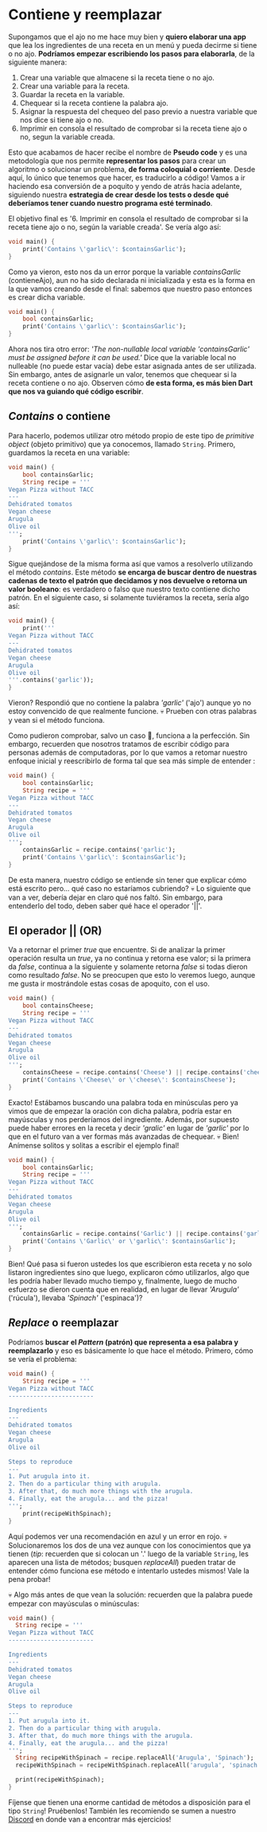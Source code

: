 # Contiene y reemplazar

Supongamos que el ajo no me hace muy bien y __quiero elaborar una app__ que lea los ingredientes de una receta en un menú y pueda decirme si tiene o no ajo. __Podríamos empezar escribiendo los pasos para elaborarla__, de la siguiente manera:

1. Crear una variable que almacene si la receta tiene o no ajo.
2. Crear una variable para la receta.
3. Guardar la receta en la variable.
4. Chequear si la receta contiene la palabra ajo.
5. Asignar la respuesta del chequeo del paso previo a nuestra variable que nos dice si tiene ajo o no.
6. Imprimir en consola el resultado de comprobar si la receta tiene ajo o no, segun la variable creada.

Esto que acabamos de hacer recibe el nombre de __Pseudo code__ y es una metodología que nos permite __representar los pasos__ para crear un algoritmo o solucionar un problema, __de forma coloquial o corriente__. Desde aquí, lo único que tenemos que hacer, es traducirlo a código! Vamos a ir haciendo esa conversión de a poquito y yendo de atrás hacia adelante, siguiendo nuestra __estrategia de crear desde los tests o desde qué deberíamos tener cuando nuestro programa esté terminado__.

El objetivo final es '6. Imprimir en consola el resultado de comprobar si la receta tiene ajo o no, según la variable creada'. Se vería algo así:

```dart
void main() {
    print('Contains \'garlic\': $containsGarlic');
}
```

Como ya vieron, esto nos da un error porque la variable _containsGarlic_ (contieneAjo),  aun no ha sido declarada ni inicializada y esta es la forma en la que vamos creando desde el final: sabemos que nuestro paso entonces es crear dicha variable.

```dart
void main() {
    bool containsGarlic;
    print('Contains \'garlic\': $containsGarlic');
}
```

Ahora nos tira otro error: _'The non-nullable local variable 'containsGarlic' must be assigned before it can be used.'_ Dice que la variable local no nulleable (no puede estar vacía) debe estar asignada antes de ser utilizada. Sin embargo, antes de asignarle un valor, tenemos que chequear si la receta contiene o no ajo. Observen cómo __de esta forma, es más bien Dart que nos va guiando qué código escribir__.

## _Contains_ o contiene

Para hacerlo, podemos utilizar otro método propio de este tipo de _primitive object_ (objeto primitivo) que ya conocemos, llamado `String`. Primero, guardamos la receta en una variable:

```dart
void main() {
    bool containsGarlic;
    String recipe = '''
Vegan Pizza without TACC
---
Dehidrated tomatos
Vegan cheese
Arugula
Olive oil
''';
    print('Contains \'garlic\': $containsGarlic');
}
```

Sigue quejándose de la misma forma así que vamos a resolverlo utilizando el método _contains_. Este método __se encarga de buscar dentro de nuestras cadenas de texto el patrón que decidamos y nos devuelve o retorna un valor booleano__: es verdadero o falso que nuestro texto contiene dicho patrón. En el siguiente caso, si solamente tuviéramos la receta, sería algo así:

```dart
void main() {
    print('''
Vegan Pizza without TACC
---
Dehidrated tomatos
Vegan cheese
Arugula
Olive oil
'''.contains('garlic'));
}
```

Vieron? Respondió que no contiene la palabra _'garlic'_ ('ajo') aunque yo no estoy convencido de que realmente funcione. 💀 Prueben con otras palabras y vean si el método funciona.

Como pudieron comprobar, salvo un caso 🤨, funciona a la perfección. Sin embargo, recuerden que nosotros tratamos de escribir código para personas además de computadoras, por lo que vamos a retomar nuestro enfoque inicial y reescribirlo de forma tal que sea más simple de entender :

```dart
void main() {
    bool containsGarlic;
    String recipe = '''
Vegan Pizza without TACC
---
Dehidrated tomatos
Vegan cheese
Arugula
Olive oil
''';
    containsGarlic = recipe.contains('garlic');
    print('Contains \'garlic\': $containsGarlic');
}
```

De esta manera, nuestro código se entiende sin tener que explicar cómo está escrito pero... qué caso no estaríamos cubriendo? 💀 Lo siguiente que van a ver, debería dejar en claro qué nos faltó. Sin embargo, para entenderlo del todo, deben saber qué hace el operador '||'.

## El operador || (OR)

Va a retornar el primer _true_ que encuentre. Si de analizar la primer operación resulta un _true_, ya no continua y retorna ese valor; si la primera da _false_, continua a la siguiente y solamente retorna _false_ si todas dieron como resultado _false_. No se preocupen que esto lo veremos luego, aunque me gusta ir mostrándole estas cosas de apoquito, con el uso.

```dart
void main() {
    bool containsCheese;
    String recipe = '''
Vegan Pizza without TACC
---
Dehidrated tomatos
Vegan cheese
Arugula
Olive oil
''';
    containsCheese = recipe.contains('Cheese') || recipe.contains('cheese');
    print('Contains \'Cheese\' or \'cheese\': $containsCheese');
}
```

Exacto! Estábamos buscando una palabra toda en minúsculas pero ya vimos que de empezar la oración con dicha palabra, podría estar en mayúsculas y nos perderíamos del ingrediente. Además, por supuesto puede haber errores en la receta y decir _'gralic'_ en lugar de _'garlic'_ por lo que en el futuro van a ver formas más avanzadas de chequear. 💀 Bien! Anímense solitos y solitas a escribir el ejemplo final!

```dart
void main() {
    bool containsGarlic;
    String recipe = '''
Vegan Pizza without TACC
---
Dehidrated tomatos
Vegan cheese
Arugula
Olive oil
''';
    containsGarlic = recipe.contains('Garlic') || recipe.contains('garlic');
    print('Contains \'Garlic\' or \'garlic\': $containsGarlic');
}
```

Bien! Qué pasa si fueron ustedes los que escribieron esta receta y no solo listaron ingredientes sino que luego, explicaron cómo utilizarlos, algo que les podría haber llevado mucho tiempo y, finalmente, luego de mucho esfuerzo se dieron cuenta que en realidad, en lugar de llevar _'Arugula'_ ('rúcula'), llevaba _'Spinach'_ ('espinaca')?

## _Replace_ o reemplazar

Podríamos __buscar el _Pattern_ (patrón) que representa a esa palabra y reemplazarlo__ y eso es básicamente lo que hace el método. Primero, cómo se vería el problema:

```dart
void main() {
    String recipe = '''
Vegan Pizza without TACC
------------------------

Ingredients
---
Dehidrated tomatos
Vegan cheese
Arugula
Olive oil

Steps to reproduce
---
1. Put arugula into it.
2. Then do a particular thing with arugula.
3. After that, do much more things with the arugula.
4. Finally, eat the arugula... and the pizza!
''';
    print(recipeWithSpinach);
}
```

Aquí podemos ver una recomendación en azul y un error en rojo. 💀 Solucionaremos los dos de una vez aunque con los conocimientos que ya tienen (_tip_: recuerden que si colocan un '.' luego de la variable `String`, les aparecen una lista de métodos; busquen _replaceAll_) pueden tratar de entender cómo funciona ese método e intentarlo ustedes mismos! Vale la pena probar!

💀 Algo más antes de que vean la solución: recuerden que la palabra puede empezar con mayúsculas o minúsculas:

```dart
void main() {
  String recipe = '''
Vegan Pizza without TACC
------------------------

Ingredients
---
Dehidrated tomatos
Vegan cheese
Arugula
Olive oil

Steps to reproduce
---
1. Put arugula into it.
2. Then do a particular thing with arugula.
3. After that, do much more things with the arugula.
4. Finally, eat the arugula... and the pizza!
''';
  String recipeWithSpinach = recipe.replaceAll('Arugula', 'Spinach');
  recipeWithSpinach = recipeWithSpinach.replaceAll('arugula', 'spinach');

  print(recipeWithSpinach);
}
```

Fíjense que tienen una enorme cantidad de métodos a disposición para el tipo `String`! Pruébenlos! También les recomiendo se sumen a nuestro [Discord](https://discord.gg/vpPVf7guPC) en donde van a encontrar más ejercicios!
